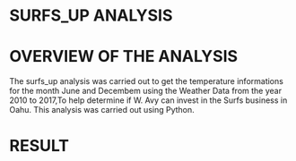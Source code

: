 # SURFS_UP ANALYSIS

# OVERVIEW OF THE ANALYSIS
The surfs_up analysis was carried out to get the temperature informations for the month June and Decembem using the Weather Data from the year 2010 to 2017,To help determine if W. Avy can invest in the Surfs business in Oahu.
  This analysis was carried out using Python.
  
# RESULT
